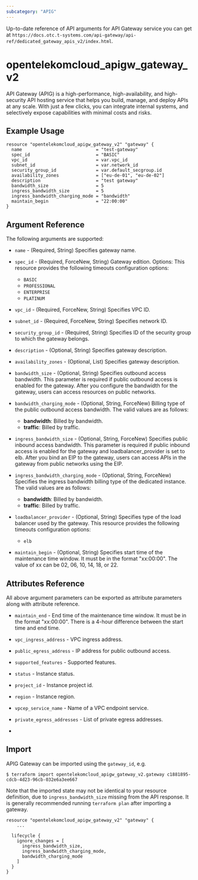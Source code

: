 ```yaml
---
subcategory: "APIG"
---
```


Up-to-date reference of API arguments for API Gateway service you can get at
`https://docs.otc.t-systems.com/api-gateway/api-ref/dedicated_gateway_apis_v2/index.html`.

# opentelekomcloud_apigw_gateway_v2

API Gateway (APIG) is a high-performance, high-availability, and high-security API hosting service that helps you build,
manage, and deploy APIs at any scale.
With just a few clicks, you can integrate internal systems, and selectively expose capabilities with minimal costs and risks.

## Example Usage

```hcl
resource "opentelekomcloud_apigw_gateway_v2" "gateway" {
  name                            = "test-gateway"
  spec_id                         = "BASIC"
  vpc_id                          = var.vpc_id
  subnet_id                       = var.network_id
  security_group_id               = var.default_secgroup.id
  availability_zones              = ["eu-de-01", "eu-de-02"]
  description                     = "test gateway"
  bandwidth_size                  = 5
  ingress_bandwidth_size          = 5
  ingress_bandwidth_charging_mode = "bandwidth"
  maintain_begin                  = "22:00:00"
}
```

## Argument Reference

The following arguments are supported:

* `name` - (Required, String) Specifies gateway name.

* `spec_id` - (Required, ForceNew, String) Gateway edition. Options:
  This resource provides the following timeouts configuration options:
  - `BASIC`
  - `PROFESSIONAL`
  - `ENTERPRISE`
  - `PLATINUM`

* `vpc_id` - (Required, ForceNew, String) Specifies VPC ID.

* `subnet_id` - (Required, ForceNew, String) Specifies network ID.

* `security_group_id` - (Required, String) Specifies ID of the security group to which the gateway belongs.

* `description` - (Optional, String) Specifies gateway description.

* `availability_zones` - (Optional, List) Specifies gateway description.

* `bandwidth_size` - (Optional, String) Specifies outbound access bandwidth. This parameter is required if public outbound
  access is enabled for the gateway. After you configure the bandwidth for the gateway,
  users can access resources on public networks.

* `bandwidth_charging_mode` - (Optional, String, ForceNew) Billing type of the public outbound access bandwidth.
  The valid values are as follows:
  + **bandwidth**: Billed by bandwidth.
  + **traffic**: Billed by traffic.

* `ingress_bandwidth_size` - (Optional, String, ForceNew) Specifies public inbound access bandwidth. This parameter is required if public
  inbound access is enabled for the gateway and loadbalancer_provider is set to elb.
  After you bind an EIP to the gateway, users can access APIs in the gateway from public networks using the EIP.

* `ingress_bandwidth_charging_mode` - (Optional, String, ForceNew) Specifies the ingress bandwidth billing type of the dedicated instance.
  The valid values are as follows:
  + **bandwidth**: Billed by bandwidth.
  + **traffic**: Billed by traffic.

* `loadbalancer_provider` - (Optional, String) Specifies type of the load balancer used by the gateway.
  This resource provides the following timeouts configuration options:
    - `elb`

* `maintain_begin` - (Optional, String) Specifies start time of the maintenance time window.
  It must be in the format "xx:00:00". The value of xx can be 02, 06, 10, 14, 18, or 22.

## Attributes Reference

All above argument parameters can be exported as attribute parameters along with attribute reference.

* `maintain_end` - End time of the maintenance time window. It must be in the format "xx:00:00".
  There is a 4-hour difference between the start time and end time.

* `vpc_ingress_address` - VPC ingress address.

* `public_egress_address` - IP address for public outbound access.

* `supported_features` - Supported features.

* `status` - Instance status.

* `project_id` - Instance project id.

* `region` - Instance region.

* `vpcep_service_name` - Name of a VPC endpoint service.

* `private_egress_addresses` - List of private egress addresses.
*
## Import

APIG Gateway can be imported using the `gateway_id`, e.g.

```shell
$ terraform import opentelekomcloud_apigw_gateway_v2.gateway c1881895-cdcb-4d23-96cb-032e6a3ee667
```

Note that the imported state may not be identical to your resource definition, due to `ingress_bandwidth_size` missing from the
API response. It is generally recommended running `terraform plan` after importing a gateway.

```
resource "opentelekomcloud_apigw_gateway_v2" "gateway" {
    ...

  lifecycle {
    ignore_changes = [
      ingress_bandwidth_size,
      ingress_bandwidth_charging_mode,
      bandwidth_charging_mode
    ]
  }
}
